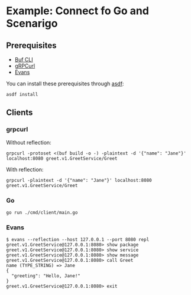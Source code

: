 # Example: Connect fo Go and Scenarigo

## Prerequisites

- [Buf CLI](https://buf.build/docs/installation)
- [gRPCurl](https://github.com/fullstorydev/grpcurl)
- [Evans](https://github.com/ktr0731/evans)

You can install these prerequisites through [asdf](https://asdf-vm.com):

```shell
asdf install
```

## Clients

### grpcurl

Without reflection:

```shell
grpcurl -protoset <(buf build -o -) -plaintext -d '{"name": "Jane"}' localhost:8080 greet.v1.GreetService/Greet
```

With reflection:

```shell
grpcurl -plaintext -d '{"name": "Jane"}' localhost:8080 greet.v1.GreetService/Greet
```

### Go

```shell
go run ./cmd/client/main.go
```

### Evans

```shell
$ evans --reflection --host 127.0.0.1 --port 8080 repl
greet.v1.GreetService@127.0.0.1:8080> show package
greet.v1.GreetService@127.0.0.1:8080> show service
greet.v1.GreetService@127.0.0.1:8080> show message
greet.v1.GreetService@127.0.0.1:8080> call Greet
name (TYPE_STRING) => Jane
{
  "greeting": "Hello, Jane!"
}
greet.v1.GreetService@127.0.0.1:8080> exit
```